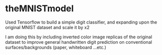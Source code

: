 # theMNISTmodel
Used Tensorflow to build a simple digit classifier, and expanding upon the original MNIST dataset and scale it by x2 

I am doing this by including inverted color image replicas of the original dataset to improve general handwritten digit prediction on conventional surfaces/backgrounds (paper, whiteboard ...etc.)
